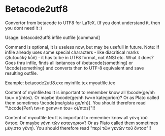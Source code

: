 # Betacode2utf8
Convertor from betacode to UTF8 for LaTeX.
(If you dont understand it, then you dont need it :)

Usage: betacode2utf8 infile outfile [command]

Command is optional, it is useless now, but may be usefull in future.
Note: If infile already uses some special characters - like diacritical marks (žluťoučký kůň) - it has to be in UTF8 format, not ANSI etc.
What it does? Goes thru infile, finds all isntances of \betacode{something} or \bcode{something} and converts then to UTF-8 equivalent and save resulting outfile.

Example: betacode2utf8.exe myinfile.tex myoutfile.tex

Content of myinfile.tex
It is important to remember know all \bcode{ge/nh tou= o(/ntos}. Or maybe \bcode{ge/nh tw=n kategorion}? Or as Plato called them sometimes \bcode{me/gista ge/nh}). You should therefore read "\bcode{Peri\ tw=n genw=n tou= o)/ntos}"!!

Content of myoutfile.tex
It is important to remember know all γένη τοῦ ὅντοσ. Or maybe γένη τῶν κατεγοριον? Or as Plato called them sometimes μέγιστα γένη). You should therefore read "περὶ τῶν γενῶν τοῦ ὄντοσ"!!


